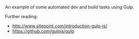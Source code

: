 An example of some automated dev and build tasks using Gulp.

Further reading:

* http://www.sitepoint.com/introduction-gulp-js/
* https://github.com/gulpjs/gulp
